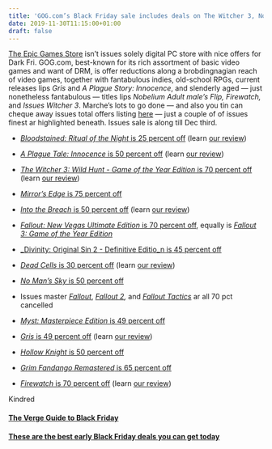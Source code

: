 ```yaml
---
title: 'GOG.com’s Black Friday sale includes deals on The Witcher 3, No Man’s Sky, and more'
date: 2019-11-30T11:15:00+01:00
draft: false
---
```


  

[The Epic Games Store](https://www.theverge.com/good-deals/2019/11/22/20978000/epic-games-store-black-friday-cyber-monday-sale-discount-deal) isn’t issues solely digital PC store with nice offers for Dark Fri. GOG.com, best-known for its rich assortment of basic video games and want of DRM, is offer reductions along a brobdingnagian reach of video games, together with fantabulous indies, old-school RPGs, current releases lips _Gris_ and _A Plague Story: Innocence_, and slenderly aged — just nonetheless fantabulous — titles lips _Nobelium Adult male’s Flip, Firewatch,_ and _Issues Witcher 3_. Marche’s lots to go done — and also you tin can cheque away issues total offers listing [here](https://www.gog.com/games?page=1&sort=popularity&tab=on_sale) — just a couple of of issues finest ar highlighted beneath. Issues sale is along till Dec third.

  

  
*     
    [_Bloodstained: Ritual of the Night_ is 25 percent off](https://www.gog.com/game/bloodstained_ritual_of_the_night) (learn [our review](https://www.theverge.com/2019/6/28/19102612/bloodstained-ritual-of-the-night-review-switch-ps4-xbox-pc-castlevania))
  
*     
    [_A Plague Tale: Innocence_ is 50 percent off](https://www.gog.com/game/a_plague_tale_innocence) (learn [our review](https://www.theverge.com/2019/5/13/18617607/a-plague-tale-review-ps4-xbox-pc))
  
*     
    [_The Witcher 3: Wild Hunt - Game of the Year Edition_ is 70 percent off](https://www.gog.com/game/the_witcher_3_wild_hunt_game_of_the_year_edition) (learn [our review](https://www.theverge.com/2015/5/12/8586515/witcher-3-wild-hunt-review-ps4-xbox-one-game))
  
*   [_Mirror’s Edge_ is 75 percent off](https://www.gog.com/game/mirrors_edge)
  
*     
    [_Into the Breach_ is 50 percent off](https://www.gog.com/game/into_the_breach) (learn [our review](https://www.theverge.com/2018/2/26/17053172/into-the-breach-review-pc-steam-ftl))
  
*     
    [_Fallout: New Vegas Ultimate Edition_ is 70 percent off](https://www.gog.com/game/fallout_new_vegas_ultimate_edition), equally is [_Fallout 3: Game of the Year Edition_](https://www.gog.com/game/fallout_3_game_of_the_year_edition)  
    
  
*   [_Divinity: Original Sin 2 - Definitive Editio_n is 45 percent off](https://www.gog.com/game/divinity_original_sin_2)
  
*     
    [_Dead Cells_ is 30 percent off](https://www.gog.com/game/dead_cells) (learn [our review](https://www.theverge.com/2018/8/6/17655322/dead-cells-review-nintendo-switch-ps4-xbox-castlevania))
  
*   [_No Man’s Sky_ is 50 percent off](https://www.gog.com/game/no_mans_sky)
  
*   Issues master [_Fallout_](https://www.gog.com/game/fallout), [_Fallout 2_](https://www.gog.com/game/fallout_2)_,_ and  [_Fallout Tactics_](https://www.gog.com/game/fallout_tactics) ar all 70 pct cancelled
  
*   [_Myst: Masterpiece Edition_ is 49 percent off](https://www.gog.com/game/myst_masterpiece_edition)
  
*     
    [_Gris_ is 49 percent off](https://www.gog.com/game/gris) (learn [our review](https://www.theverge.com/2018/12/13/18137844/gris-review-nintendo-switch-pc-gaming))
  
*   [_Hollow Knight_ is 50 percent off](https://www.gog.com/game/hollow_knight)
  
*   [_Grim Fandango Remastered_ is 65 percent off](https://www.gog.com/game/grim_fandango_remastered)
  
*     
    [_Firewatch_ is 70 percent off](https://www.gog.com/game/firewatch) (learn [our review](https://www.theverge.com/2016/2/8/10922560/firewatch-review-ps4-pc))
  

  

  

  
Kindred  

  
  
  

#### [The Verge Guide to Black Friday](https://www.theverge.com/2019/11/25/20972857/black-friday-2019-cyber-monday-best-deals-sales-tech-gadgets-guide)

  
  

#### [These are the best early Black Friday deals you can get today](https://www.theverge.com/good-deals/2019/11/28/20955355/black-friday-early-deals-tech-amazon-best-buy-walmart-phones-laptops-tvs-gaming)